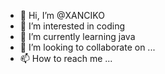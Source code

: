 - 👋 Hi, I’m @XANCIKO
- 👀 I’m interested in coding
- 🌱 I’m currently learning java
- 💞️ I’m looking to collaborate on ...
- 📫 How to reach me ...

<!---
XANCIKO/XANCIKO is a ✨ special ✨ repository because its `README.md` (this file) appears on your GitHub profile.
You can click the Preview link to take a look at your changes.
--->
